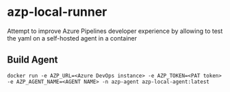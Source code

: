# azp-local-runner
Attempt to improve Azure Pipelines developer experience by allowing to test the yaml on a self-hosted agent in a container


## Build Agent

```
docker run -e AZP_URL=<Azure DevOps instance> -e AZP_TOKEN=<PAT token> -e AZP_AGENT_NAME=<AGENT NAME> -n azp-agent azp-local-agent:latest
```